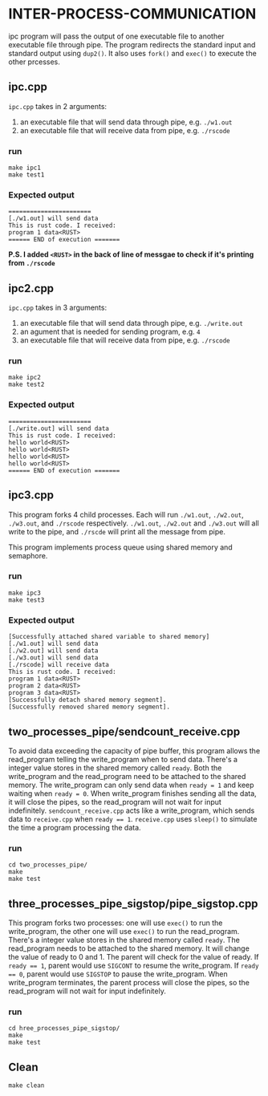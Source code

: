 # INTER-PROCESS-COMMUNICATION

ipc program will pass the output of one executable file to another executable file through pipe. The program redirects the standard input and standard output using ``dup2()``. It also uses ``fork()`` and ``exec()`` to execute the other prcesses.

## ipc.cpp
``ipc.cpp`` takes in 2 arguments: 
1. an executable file that will send data through pipe, e.g. ``./w1.out``
1. an executable file that will receive data from pipe, e.g. ``./rscode``
### run
```
make ipc1
make test1
```
### Expected output
```
=======================
[./w1.out] will send data
This is rust code. I received:
program 1 data<RUST>
====== END of execution =======
```

**P.S. I added ``<RUST>`` in the back of line of messgae to check if it's printing from ``./rscode``**

## ipc2.cpp
``ipc.cpp`` takes in 3 arguments: 
1. an executable file that will send data through pipe, e.g. ``./write.out``
1. an agument that is needed for sending program, e.g. ``4``
1. an executable file that will receive data from pipe, e.g. ``./rscode``
### run
```
make ipc2
make test2
```
### Expected output
```
=======================
[./write.out] will send data
This is rust code. I received:
hello world<RUST>
hello world<RUST>
hello world<RUST>
hello world<RUST>
====== END of execution =======
```

## ipc3.cpp
This program forks 4 child processes. Each will run ``./w1.out``, ``./w2.out``, ``./w3.out``, and ``./rscode`` respectively. ``./w1.out``, ``./w2.out`` and ``./w3.out`` will all write to the pipe, and ``./rscde`` will print all the message from pipe.

This program implements process queue using shared memory and semaphore.
### run
```
make ipc3
make test3
```
### Expected output
```
[Successfully attached shared variable to shared memory]
[./w1.out] will send data
[./w2.out] will send data
[./w3.out] will send data
[./rscode] will receive data
This is rust code. I received:
program 1 data<RUST>
program 2 data<RUST>
program 3 data<RUST>
[Successfully detach shared memory segment].
[Successfully removed shared memory segment].

```

## two_processes_pipe/sendcount_receive.cpp
To avoid data exceeding the capacity of pipe buffer, this program allows the read_program telling the write_program when to send data. There's a integer value stores in the shared memory called ``ready``. Both the write_program and the read_program need to be attached to the shared memory. The write_program can only send data when ``ready = 1`` and keep waiting when ``ready = 0``. When write_program finishes sending all the data, it will close the pipes, so the read_program will not wait for input indefinitely. ``sendcount_receive.cpp`` acts like a write_program, which sends data to ``receive.cpp`` when ``ready == 1``. ``receive.cpp`` uses ``sleep()`` to simulate the time a program processing the data.

### run
```
cd two_processes_pipe/
make
make test
```

## three_processes_pipe_sigstop/pipe_sigstop.cpp
This program forks two processes: one will use ``exec()`` to run the write_program, the other one will use ``exec()`` to run the read_program. There's a integer value stores in the shared memory called ``ready``. The read_program needs to be attached to the shared memory. It will change the value of ready to 0 and 1. The parent will check for the value of ready. If ``ready == 1``, parent would use ``SIGCONT`` to resume the write_program. If ``ready == 0``, parent would use ``SIGSTOP`` to pause the write_program. When write_program terminates, the parent process will close the pipes, so the read_program will not wait for input indefinitely.

### run
```
cd hree_processes_pipe_sigstop/
make
make test
```

## Clean
```
make clean
```